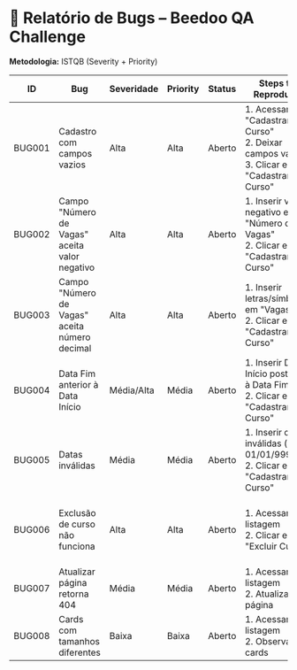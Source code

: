 ﻿
# 🐞 Relatório de Bugs – Beedoo QA Challenge

**Metodologia:** ISTQB (Severity + Priority)  

| ID   | Bug                                           | Severidade | Priority | Status | Steps to Reproduce                                      | Expected Result                       | Actual Result                                     |
|------|-----------------------------------------------|------------|---------|--------|--------------------------------------------------------|--------------------------------------|--------------------------------------------------|
| BUG001 | Cadastro com campos vazios                  | Alta       | Alta    | Aberto | 1. Acessar "Cadastrar Curso" <br>2. Deixar campos vazios <br>3. Clicar em "Cadastrar Curso" | Cadastro não permitido               | Curso cadastrado mesmo com campos vazios         |
| BUG002 | Campo "Número de Vagas" aceita valor negativo         | Alta       | Alta    | Aberto | 1. Inserir valor negativo em "Número de Vagas" <br>2. Clicar em "Cadastrar Curso" | Cadastro não permitido               | Curso cadastrado com valor negativo             |
| BUG003 | Campo "Número de Vagas" aceita número decimal       | Alta       | Alta    | Aberto | 1. Inserir letras/símbolos em "Vagas" <br>2. Clicar em "Cadastrar Curso" | Cadastro não permitido               | Curso cadastrado com número decimal           |
| BUG004 | Data Fim anterior à Data Início            | Média/Alta | Média   | Aberto | 1. Inserir Data Início posterior à Data Fim <br>2. Clicar em "Cadastrar Curso" | Cadastro não permitido               | Curso cadastrado com Data Fim anterior à Início |
| BUG005 | Datas inválidas                             | Média      | Média   | Aberto | 1. Inserir datas inválidas (ex: 01/01/9999) <br>2. Clicar em "Cadastrar Curso" | Cadastro não permitido               | Curso cadastrado com datas inválidas           |
| BUG006 | Exclusão de curso não funciona             | Alta       | Alta    | Aberto | 1. Acessar listagem <br>2. Clicar em "Excluir Curso" | Curso removido                       | Mensagem de sucesso exibida, curso não removido |
| BUG007 | Atualizar página retorna 404               | Média      | Média   | Aberto | 1. Acessar listagem <br>2. Atualizar a página        | Página recarrega normalmente          | Página retorna erro 404                         |
| BUG008 | Cards com tamanhos diferentes               | Baixa      | Baixa   | Aberto | 1. Acessar listagem <br>2. Observar cards           | Todos os cards do mesmo tamanho      | Cards com tamanhos diferentes                  |

